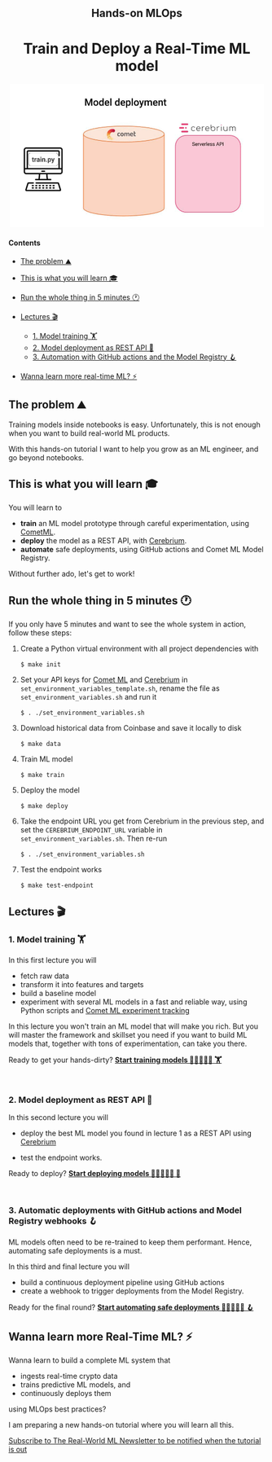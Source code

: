 <div align="center">
    <h2>Hands-on MLOps</h2>
    <h1>Train and Deploy a Real-Time ML model</h1>
    <!-- <i>by Pau Labarta Bajo</i> -->
    <!-- <i><a href="https://www.comet.com/site/">CometML</a></i> + <i><a href="https://www.cerebrium.ai/">Cerebrium</a></i> = 🚀 -->
</div>

<p align="center">
  <img src="images/lecture_3.gif" width='500' />
</p>

#### Contents
- [The problem ⛰️](#the-problem-⛰️)
- [This is what you will learn 🎓](#this-is-what-you-will-learn-🎓)
- [Run the whole thing in 5 minutes 🕐](#run-the-whole-thing-in-5-minutes)
- [Lectures 🎬](#lectures)
    - [1. Model training 🏋️](#1-model-training-🏋️)
    - [2. Model deployment as REST API 🚀](#2-model-deployment-as-rest-api-🚀)
    - [3. Automation with GitHub actions and the Model Registry 🪝](#3-automatic-deployments-with-github-actions-and-model-registry-webhooks-🪝)

- [Wanna learn more real-time ML? ⚡](#wanna-learn-more-real-time-ml-⚡)

## The problem ⛰️

Training models inside notebooks is easy. Unfortunately, this is not enough when you want to build real-world ML products.

With this hands-on tutorial I want to help you grow as an ML engineer, and go beyond notebooks.

## This is what you will learn 🎓

You will learn to
- **train** an ML model prototype through careful experimentation, using [CometML](https://www.comet.com/signup?utm_source=pau&utm_medium=partner&utm_content=github).
- **deploy** the model as a REST API, with [Cerebrium](https://www.cerebrium.ai?utm_source=pau&utm_medium=partner&utm_content=github).
- **automate** safe deployments, using GitHub actions and Comet ML Model Registry.

Without further ado, let's get to work!

## Run the whole thing in 5 minutes 🕐

If you only have 5 minutes and want to see the whole system in action, follow these steps:

1. Create a Python virtual environment with all project dependencies with

    ```
    $ make init
    ```


2. Set your API keys for [Comet ML](https://www.comet.com/signup?utm_source=pau&utm_medium=partner&utm_content=github) and [Cerebrium](https://www.cerebrium.ai?utm_source=pau&utm_medium=partner&utm_content=github) in `set_environment_variables_template.sh`, rename the file as `set_environment_variables.sh` and run it
    ```
    $ . ./set_environment_variables.sh
    ```

3. Download historical data from Coinbase and save it locally to disk
    ```
    $ make data
    ```

4. Train ML model
    ```
    $ make train
    ```

5. Deploy the model
    ```
    $ make deploy
    ```

6. Take the endpoint URL you get from Cerebrium in the previous step, and set the `CEREBRIUM_ENDPOINT_URL` variable in `set_environment_variables.sh`. Then re-run
    ```
    $ . ./set_environment_variables.sh
    ```

7. Test the endpoint works
    ```
    $ make test-endpoint
    ```
## Lectures 🎬

### 1. Model training 🏋️

In this first lecture you will

- fetch raw data
- transform it into features and targets
- build a baseline model
- experiment with several ML models in a fast and reliable way, using Python scripts and [Comet ML experiment tracking](https://www.comet.com/signup?utm_source=pau&utm_medium=partner&utm_content=github)

In this lecture you won't train an ML model that will make you rich. But you will master the framework and skillset you need if you want to build ML models that, together with tons of experimentation, can take you there.

Ready to get your hands-dirty? **[Start training models 👩‍💻👨🏽‍💻 🏋️](./lectures/01_model_training.md)**

<br>

### 2. Model deployment as REST API 🚀

In this second lecture you will

- deploy the best ML model you found in lecture 1 as a REST API using [Cerebrium](https://www.cerebrium.ai?utm_source=pau&utm_medium=partner&utm_content=github)

- test the endpoint works.

Ready to deploy? **[Start deploying models 👩‍💻👨🏽‍💻 🚀](./lectures/02_model_deployment.md)**

<br>

### 3. Automatic deployments with GitHub actions and Model Registry webhooks 🪝

ML models often need to be re-trained to keep them performant. Hence, automating safe deployments is a must.

In this third and final lecture you will

- build a continuous deployment pipeline using GitHub actions
- create a webhook to trigger deployments from the Model Registry.

Ready for the final round? **[Start automating safe deployments 👩‍💻👨🏽‍💻 🪝](./lectures/03_continuous_deployment_with_webhooks.md)**


## Wanna learn more Real-Time ML? ⚡

Wanna learn to build a complete ML system that

- ingests real-time crypto data
- trains predictive ML models, and
- continuously deploys them

using MLOps best practices?

I am preparing a new hands-on tutorial where you will learn all this.

[Subscribe to The Real-World ML Newsletter to be notified when the tutorial is out](https://paulabartabajo.substack.com/)



